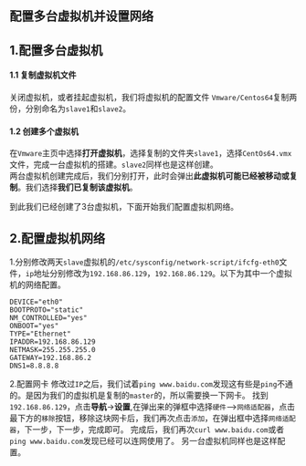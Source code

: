 ## 配置多台虚拟机并设置网络  

## 1.配置多台虚拟机
#### 1.1 复制虚拟机文件
关闭虚拟机，或者挂起虚拟机，我们将虚拟机的配置文件 `Vmware/Centos64`复制两份，分别命名为`slave1`和`slave2`。  
#### 1.2 创建多个虚拟机
在`Vmware`主页中选择**打开虚拟机**，选择复制的文件夹`slave1`，选择`CentOs64.vmx`文件，完成一台虚拟机的搭建。`slave2`同样也是这样创建。  
两台虚拟机创建完成后，我们分别打开，此时会弹出**此虚拟机可能已经被移动或复制**。我们选择**我们已复制该虚拟机**。

到此我们已经创建了3台虚拟机，下面开始我们配置虚拟机网络。

## 2.配置虚拟机网络
1.分别修改两天`slave`虚拟机的`/etc/sysconfig/network-script/ifcfg-eth0`文件，`ip`地址分别修改为`192.168.86.129`，`192.168.86.129`。以下为其中一个虚拟机的网络配置。
```
DEVICE="eth0"
BOOTPROTO="static"
NM_CONTROLLED="yes"
ONBOOT="yes"
TYPE="Ethernet"
IPADDR=192.168.86.129
NETMASK=255.255.255.0
GATEWAY=192.168.86.2
DNS1=8.8.8.8
```
2.配置网卡
修改过`IP`之后，我们试着`ping www.baidu.com`发现这有些是`ping`不通的。是因为我们的虚拟机是复制的`master`的，所以需要换一下网卡。
找到`192.168.86.129`，点击**导航**->**设置**,在弹出来的弹框中选择`硬件`-->`网络适配器`，点击最下方的`移除`按钮，移除这块网卡后，我们再次点击`添加`，在弹出框中选择`网络适配器`，下一步，下一步，完成即可。
完成后，我们再次`curl www.baidu.com`或者`ping www.baidu.com`发现已经可以连网使用了。 另一台虚拟机同样也是这样配置。
